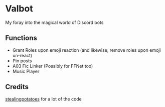 # Valbot
My foray into the magical world of Discord bots

## Functions
- Grant Roles upon emoji reaction (and likewise, remove roles upon emoji un-react)
- Pin posts
- A03 Fic Linker (Possibly for FFNet too)
- Music Player

## Credits
[stealingpotatoes](https://replit.com/@stealingpotatos) for a lot of the code
